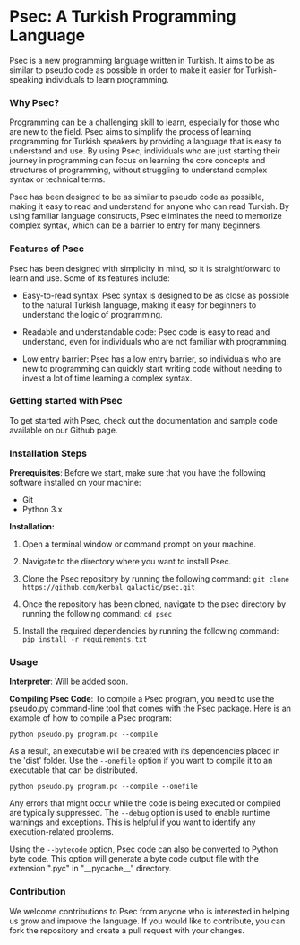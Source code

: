 # Psec: A Turkish Programming Language
Psec is a new programming language written in Turkish. It aims to be as similar to pseudo code as possible in order to make it easier for Turkish-speaking individuals to learn programming.

### Why Psec?
Programming can be a challenging skill to learn, especially for those who are new to the field. Psec aims to simplify the process of learning programming for Turkish speakers by providing a language that is easy to understand and use. By using Psec, individuals who are just starting their journey in programming can focus on learning the core concepts and structures of programming, without struggling to understand complex syntax or technical terms.

Psec has been designed to be as similar to pseudo code as possible, making it easy to read and understand for anyone who can read Turkish. By using familiar language constructs, Psec eliminates the need to memorize complex syntax, which can be a barrier to entry for many beginners.

### Features of Psec
Psec has been designed with simplicity in mind, so it is straightforward to learn and use. Some of its features include:

- Easy-to-read syntax: Psec syntax is designed to be as close as possible to the natural Turkish language, making it easy for beginners to understand the logic of programming.

- Readable and understandable code: Psec code is easy to read and understand, even for individuals who are not familiar with programming.

- Low entry barrier: Psec has a low entry barrier, so individuals who are new to programming can quickly start writing code without needing to invest a lot of time learning a complex syntax.


### Getting started with Psec
To get started with Psec, check out the documentation and sample code available on our Github page.

### Installation Steps

**Prerequisites**:
Before we start, make sure that you have the following software installed on your machine:
- Git
- Python 3.x

**Installation:**
1. Open a terminal window or command prompt on your machine.

2. Navigate to the directory where you want to install Psec.

3. Clone the Psec repository by running the following command:
`git clone https://github.com/kerbal_galactic/psec.git`
4. Once the repository has been cloned, navigate to the psec directory by running the following command:
`cd psec`
5. Install the required dependencies by running the following command:
`pip install -r requirements.txt`

### Usage
**Interpreter**:
    Will be added soon.

**Compiling Psec Code**:
To compile a Psec program, you need to use the pseudo.py command-line tool that comes with the Psec package. Here is an example of how to compile a Psec program:

`python pseudo.py program.pc --compile`

As a result, an executable will be created with its dependencies placed in the 'dist' folder. Use the `--onefile` option if you want to compile it to an executable that can be distributed.

`python pseudo.py program.pc --compile --onefile`

Any errors that might occur while the code is being executed or compiled are typically suppressed. The `--debug` option is used to enable runtime warnings and exceptions. This is helpful if you want to identify any execution-related problems.

Using the `--bytecode` option, Psec code can also be converted to Python byte code. This option will generate a byte code output file with the extension ".pyc" in "\_\_pycache\_\_" directory.

### Contribution
We welcome contributions to Psec from anyone who is interested in helping us grow and improve the language. If you would like to contribute, you can fork the repository and create a pull request with your changes.